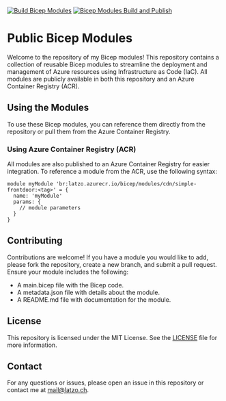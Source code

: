 [![Build Bicep Modules](https://github.com/Latzox/bicep-modules/actions/workflows/build-bicep-modules.yml/badge.svg)](https://github.com/Latzox/bicep-modules/actions/workflows/build-bicep-modules.yml) [![Bicep Modules Build and Publish](https://github.com/Latzox/bicep-modules/actions/workflows/publish-bicep-modules.yml/badge.svg)](https://github.com/Latzox/bicep-modules/actions/workflows/publish-bicep-modules.yml)

# Public Bicep Modules

Welcome to the repository of my Bicep modules! This repository contains a collection of reusable Bicep modules to streamline the deployment and management of Azure resources using Infrastructure as Code (IaC). All modules are publicly available in both this repository and an Azure Container Registry (ACR).

## Using the Modules

To use these Bicep modules, you can reference them directly from the repository or pull them from the Azure Container Registry.

### Using Azure Container Registry (ACR)

All modules are also published to an Azure Container Registry for easier integration. To reference a module from the ACR, use the following syntax:

```
module myModule 'br:latzo.azurecr.io/bicep/modules/cdn/simple-frontdoor:<tag>' = {
  name: 'myModule'
  params: {
    // module parameters
  }
}
```

## Contributing

Contributions are welcome! If you have a module you would like to add, please fork the repository, create a new branch, and submit a pull request. Ensure your module includes the following:

- A main.bicep file with the Bicep code.
- A metadata.json file with details about the module.
- A README.md file with documentation for the module.

## License

This repository is licensed under the MIT License. See the [LICENSE](https://github.com/Latzox/bicep-modules/blob/main/LICENSE) file for more information.

## Contact

For any questions or issues, please open an issue in this repository or contact me at mail@latzo.ch.